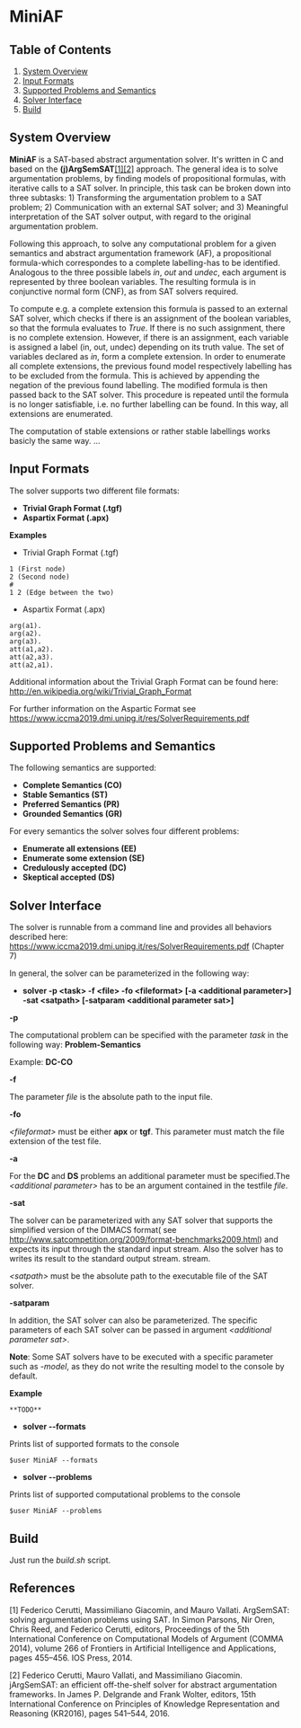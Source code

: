 # MiniAF

## Table of Contents
1. [System Overview](#system-overview)
2. [Input Formats](#input-formats)
3. [Supported Problems and Semantics](#supported-problems-and-semantics)
4. [Solver Interface](#solver-interface)
5. [Build](#build)

## System Overview
**MiniAF** is a SAT-based abstract argumentation solver. It's written in C and based on the **(j)ArgSemSAT**[[1]](#1)[[2]](#2) approach. The general idea is to solve argumentation problems, by finding models of propositional formulas, with iterative calls to a SAT solver. 
In principle, this task can be broken down into three subtasks: 1) Transforming the argumentation problem to a SAT problem; 2) Communication with an external SAT solver; and 3) Meaningful interpretation of the SAT solver output, with regard to the original argumentation problem.   

Following this approach,  to solve any computational problem for a given semantics and abstract argumentation framework (AF), a propositional formula-which correspondes to a complete labelling-has to be identified. 
Analogous to the three possible labels *in*, *out* and *undec*, each argument is represented by three boolean variables.  The resulting formula is in conjunctive normal form (CNF), as from SAT solvers required.

To compute e.g. a complete extension this formula is passed to an external SAT solver, which checks if there is an assignment of the boolean variables, so that the formula evaluates to *True*. If there is no such assignment, there is no complete extension. However, if there is an assignment, each variable is assigned a label (in, out, undec) depending on its truth value. The set of variables declared as *in*, form a complete extension. In order to enumerate all complete extensions, the previous found model respectively labelling has to be excluded from the formula. This is achieved by appending the negation of the previous found labelling. The modified formula is then passed back to the SAT solver. This procedure is repeated until the formula is no longer satisfiable, i.e. no further labelling can be found. In this way, all extensions are enumerated.

The computation of stable extensions or rather stable labellings works basicly the same way. ...

## Input Formats

The solver supports two different file formats:

* **Trivial Graph Format (.tgf)**
* **Aspartix Format (.apx)**


**Examples**
* Trivial Graph Format (.tgf)
```
1 (First node)
2 (Second node)
#
1 2 (Edge between the two)
```

* Aspartix Format (.apx)
```
arg(a1).
arg(a2).
arg(a3).
att(a1,a2).
att(a2,a3).
att(a2,a1).

```

Additional information about the Trivial Graph Format can be found here:  http://en.wikipedia.org/wiki/Trivial_Graph_Format

For further information on the Aspartic Format see https://www.iccma2019.dmi.unipg.it/res/SolverRequirements.pdf

## Supported Problems and Semantics

The following semantics are supported:

* **Complete Semantics (CO)**
* **Stable Semantics (ST)**
* **Preferred Semantics (PR)**
* **Grounded Semantics (GR)**

For every semantics the solver solves four different problems:

* **Enumerate all extensions (EE)**
* **Enumerate some extension (SE)**
* **Credulously accepted (DC)**
* **Skeptical accepted (DS)**

## Solver Interface

The solver is runnable from a command line and provides all behaviors described here: https://www.iccma2019.dmi.unipg.it/res/SolverRequirements.pdf (Chapter 7)

In general, the solver can be parameterized in the following way:
* **solver -p \<task\> -f \<file\> -fo \<fileformat\> \[-a \<additional parameter\>\] -sat \<satpath\> \[-satparam \<additional parameter sat\>\]**
 
**-p**

The computational problem can be specified with the parameter *task* in the following way: **Problem-Semantics**

Example: **DC-CO** 

**-f**

The parameter *file* is the absolute path to the input file.

**-fo**

*\<fileformat\>* must be either **apx** or **tgf**. This parameter must match the file extension of the test file.

**-a**

For the **DC** and **DS** problems an additional parameter must be specified.The *\<additional parameter\>* has to be an argument contained in the testfile *file*.  


 **-sat**
 
The solver can be parameterized with any SAT solver that supports the simplified version of the DIMACS format( see http://www.satcompetition.org/2009/format-benchmarks2009.html) and expects its input through the standard input stream. Also the solver has to  writes its result to the standard output stream.  stream.

*\<satpath\>*  must be the absolute path to the executable file of the SAT solver.

**-satparam**

In addition, the SAT solver can also be parameterized. The specific parameters of each SAT solver can be passed in argument *\<additional parameter sat\>*.

**Note**: Some SAT solvers have to be executed with a specific parameter such as *-model*, as they do not write the resulting model to the console by default.

**Example**
```
**TODO**
```


* **solver --formats**

Prints list of supported formats to the console

```
$user MiniAF --formats
```

* **solver --problems**

Prints list of supported computational problems to the console

```
$user MiniAF --problems
```


## Build
Just run the *build.sh* script.


## References
<a id="1">[1]</a> 
Federico Cerutti, Massimiliano Giacomin, and Mauro Vallati.
ArgSemSAT: solving argumentation problems using SAT. In Simon Parsons, Nir
Oren, Chris Reed, and Federico Cerutti, editors, Proceedings of the 5th International
Conference on Computational Models of Argument (COMMA 2014), volume 266 of
Frontiers in Artificial Intelligence and Applications, pages 455–456. IOS Press, 2014.

<a id="2">[2]</a> 
Federico Cerutti, Mauro Vallati, and Massimiliano Giacomin.
jArgSemSAT: an efficient off-the-shelf solver for abstract argumentation frameworks.
In James P. Delgrande and Frank Wolter, editors, 15th International Conference on
Principles of Knowledge Representation and Reasoning (KR2016), pages 541–544,
2016.











